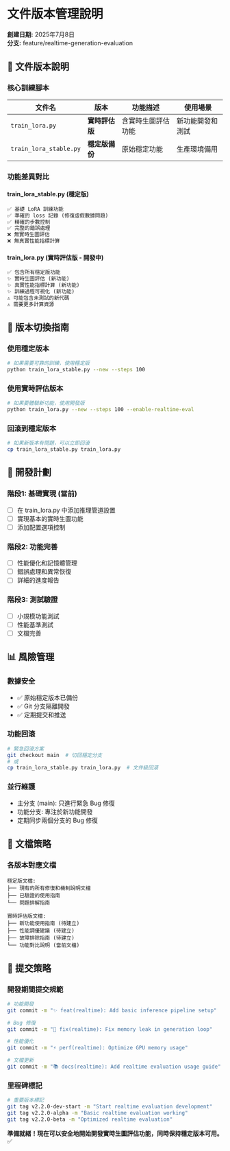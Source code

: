# 文件版本管理說明

**創建日期:** 2025年7月8日  
**分支:** feature/realtime-generation-evaluation

## 📁 文件版本說明

### 核心訓練腳本
| 文件名 | 版本 | 功能描述 | 使用場景 |
|--------|------|----------|----------|
| `train_lora.py` | **實時評估版** | 含實時生圖評估功能 | 新功能開發和測試 |
| `train_lora_stable.py` | **穩定版備份** | 原始穩定功能 | 生產環境備用 |

### 功能差異對比

#### train_lora_stable.py (穩定版)
```python
✅ 基礎 LoRA 訓練功能
✅ 準確的 loss 記錄 (修復虛假數據問題)
✅ 精確的步數控制
✅ 完整的錯誤處理
❌ 無實時生圖評估
❌ 無真實性能指標計算
```

#### train_lora.py (實時評估版 - 開發中)
```python
✅ 包含所有穩定版功能
✨ 實時生圖評估 (新功能)
✨ 真實性能指標計算 (新功能)
✨ 訓練過程可視化 (新功能)
⚠️ 可能包含未測試的新代碼
⚠️ 需要更多計算資源
```

## 🔄 版本切換指南

### 使用穩定版本
```bash
# 如果需要可靠的訓練，使用穩定版
python train_lora_stable.py --new --steps 100
```

### 使用實時評估版本
```bash
# 如果要體驗新功能，使用開發版
python train_lora.py --new --steps 100 --enable-realtime-eval
```

### 回滾到穩定版本
```bash
# 如果新版本有問題，可以立即回滾
cp train_lora_stable.py train_lora.py
```

## 🚀 開發計劃

### 階段1: 基礎實現 (當前)
- [ ] 在 train_lora.py 中添加推理管道設置
- [ ] 實現基本的實時生圖功能
- [ ] 添加配置選項控制

### 階段2: 功能完善
- [ ] 性能優化和記憶體管理
- [ ] 錯誤處理和異常恢復
- [ ] 詳細的進度報告

### 階段3: 測試驗證
- [ ] 小規模功能測試
- [ ] 性能基準測試
- [ ] 文檔完善

## 📊 風險管理

### 數據安全
- ✅ 原始穩定版本已備份
- ✅ Git 分支隔離開發
- ✅ 定期提交和推送

### 功能回滾
```bash
# 緊急回滾方案
git checkout main  # 切回穩定分支
# 或
cp train_lora_stable.py train_lora.py  # 文件級回滾
```

### 並行維護
- 主分支 (main): 只進行緊急 Bug 修復
- 功能分支: 專注於新功能開發
- 定期同步兩個分支的 Bug 修復

## 📝 文檔策略

### 各版本對應文檔
```
穩定版文檔:
├── 現有的所有修復和機制說明文檔
├── 已驗證的使用指南
└── 問題排解指南

實時評估版文檔:
├── 新功能使用指南 (待建立)
├── 性能調優建議 (待建立)
├── 故障排除指南 (待建立)
└── 功能對比說明 (當前文檔)
```

## 🎯 提交策略

### 開發期間提交規範
```bash
# 功能開發
git commit -m "✨ feat(realtime): Add basic inference pipeline setup"

# Bug 修復
git commit -m "🔧 fix(realtime): Fix memory leak in generation loop"

# 性能優化
git commit -m "⚡ perf(realtime): Optimize GPU memory usage"

# 文檔更新
git commit -m "📚 docs(realtime): Add realtime evaluation usage guide"
```

### 里程碑標記
```bash
# 重要版本標記
git tag v2.2.0-dev-start -m "Start realtime evaluation development"
git tag v2.2.0-alpha -m "Basic realtime evaluation working"
git tag v2.2.0-beta -m "Optimized realtime evaluation"
```

**準備就緒！現在可以安全地開始開發實時生圖評估功能，同時保持穩定版本可用。** ✅
